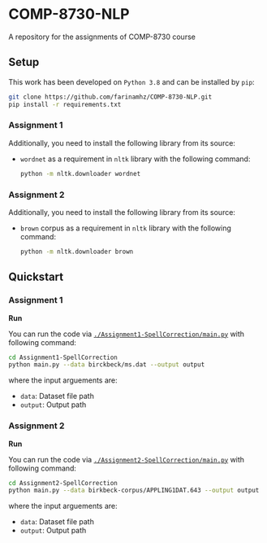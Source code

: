 # COMP-8730-NLP
A repository for the assignments of COMP-8730 course

## Setup
This work has been developed on `Python 3.8` and can be installed by `pip`:

```bash
git clone https://github.com/farinamhz/COMP-8730-NLP.git
pip install -r requirements.txt
```
### Assignment 1
Additionally, you need to install the following library from its source:
  
- ``wordnet`` as a requirement in ``nltk`` library with the following command:
  
  ```bash
  python -m nltk.downloader wordnet
  ```
### Assignment 2
Additionally, you need to install the following library from its source:
  
- ``brown`` corpus as a requirement in ``nltk`` library with the following command:
  
  ```bash
  python -m nltk.downloader brown
  ```

## Quickstart

### Assignment 1

**Run**

You can run the code via [`./Assignment1-SpellCorrection/main.py`](./src/Assignment1-SpellCorrection/main.py) with following command:

```bash
cd Assignment1-SpellCorrection
python main.py --data birckbeck/ms.dat --output output
```
where the input arguements are:

- `data`: Dataset file path
- `output`: Output path

### Assignment 2

**Run**

You can run the code via [`./Assignment2-SpellCorrection/main.py`](./src/Assignment2-SpellCorrection/main.py) with following command:

```bash
cd Assignment2-SpellCorrection
python main.py --data birkbeck-corpus/APPLING1DAT.643 --output output
```
where the input arguements are:

- `data`: Dataset file path
- `output`: Output path
